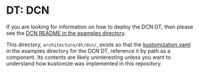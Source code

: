 # DT: DCN

If you are looking for information on how to deploy the DCN DT, then
please see the
[DCN README in the examples directory](../../examples/dt/dcn/README.md).

This directory, `architecture/dt/dcn/`, exists so that the
[kustomization.yaml](../../examples/dt/dcn/kustomization.yaml)
in the examples directory for the DCN DT, reference it by path as a
component. Its contents are likely uninteresting unless you want to
understand how kustomize was implemented in this repository.
